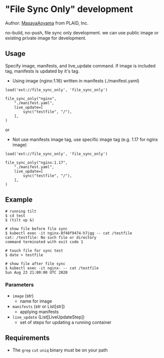 # "File Sync Only" development

Author: [MasayaAoyama](https://github.com/MasayaAoyama) from PLAID, Inc.

no-build, no-push, file sync only development.
we can use public image or existing private image for development.


## Usage

Specify image, manifests, and live_update command.
If image is included tag, manifests is updated by it's tag.

* Using image (nginx:1.16) written in manifests (./manifest.yaml)

```
load('ext://file_sync_only', 'file_sync_only')

file_sync_only("nginx",
    "./manifest.yaml",
    live_update=[
        sync("testfile", "/"),
    ],
)
```

or

* Not use manifests image tag, use specific image tag (e.g. 1.17 for nginx image)

```
load('ext://file_sync_only', 'file_sync_only')

file_sync_only("nginx:1.17",
    "./manifest.yaml",
    live_update=[
        sync("testfile", "/"),
    ],
)
```

## Example

```
# running tilt
$ cd test
$ (tilt up &)

# show file before file sync
$ kubectl exec -it nginx-8f48f9474-h7jgg -- cat /testfile
cat: /testfile: No such file or directory
command terminated with exit code 1

# touch file for sync test
$ date > testfile

# show file after file sync
$ kubectl exec -it nginx- -- cat /testfile
Sun Aug 23 21:00:00 UTC 2020
```

### Parameters

* `image` (str)
    * name for image
* `manifests` (str or List[str])
    * applying manifests
* `live_update` (List[LiveUpdateStep])
    * set of steps for updating a running container

## Requirements

* The `grep` `cut` `uniq` binary must be on your path

